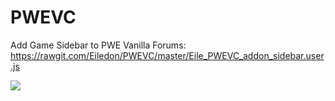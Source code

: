 # PWEVC
Add Game Sidebar to PWE Vanilla Forums: https://rawgit.com/Eiledon/PWEVC/master/Eile_PWEVC_addon_sidebar.user.js


<img src="https://rawgit.com/Eiledon/PWEVC/master/pwevc_gamepanel.jpg">

